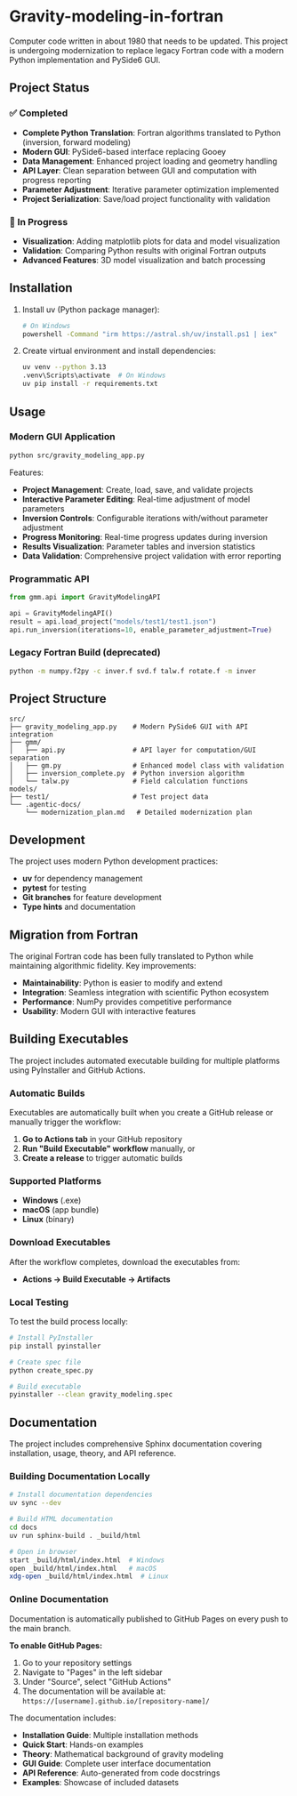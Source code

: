# Gravity-modeling-in-fortran

Computer code written in about 1980 that needs to be updated. This project is undergoing modernization to replace legacy Fortran code with a modern Python implementation and PySide6 GUI.

## Project Status

### ✅ Completed
- **Complete Python Translation**: Fortran algorithms translated to Python (inversion, forward modeling)
- **Modern GUI**: PySide6-based interface replacing Gooey
- **Data Management**: Enhanced project loading and geometry handling
- **API Layer**: Clean separation between GUI and computation with progress reporting
- **Parameter Adjustment**: Iterative parameter optimization implemented
- **Project Serialization**: Save/load project functionality with validation

### 🚧 In Progress
- **Visualization**: Adding matplotlib plots for data and model visualization
- **Validation**: Comparing Python results with original Fortran outputs
- **Advanced Features**: 3D model visualization and batch processing

## Installation

1. Install uv (Python package manager):
   ```bash
   # On Windows
   powershell -Command "irm https://astral.sh/uv/install.ps1 | iex"
   ```

2. Create virtual environment and install dependencies:
   ```bash
   uv venv --python 3.13
   .venv\Scripts\activate  # On Windows
   uv pip install -r requirements.txt
   ```

## Usage

### Modern GUI Application
```bash
python src/gravity_modeling_app.py
```

Features:
- **Project Management**: Create, load, save, and validate projects
- **Interactive Parameter Editing**: Real-time adjustment of model parameters
- **Inversion Controls**: Configurable iterations with/without parameter adjustment
- **Progress Monitoring**: Real-time progress updates during inversion
- **Results Visualization**: Parameter tables and inversion statistics
- **Data Validation**: Comprehensive project validation with error reporting

### Programmatic API
```python
from gmm.api import GravityModelingAPI

api = GravityModelingAPI()
result = api.load_project("models/test1/test1.json")
api.run_inversion(iterations=10, enable_parameter_adjustment=True)
```

### Legacy Fortran Build (deprecated)
```bash
python -m numpy.f2py -c inver.f svd.f talw.f rotate.f -m inver
```

## Project Structure

```
src/
├── gravity_modeling_app.py    # Modern PySide6 GUI with API integration
├── gmm/
│   ├── api.py                 # API layer for computation/GUI separation
│   ├── gm.py                  # Enhanced model class with validation
│   ├── inversion_complete.py  # Python inversion algorithm
│   └── talw.py                # Field calculation functions
models/
├── test1/                     # Test project data
└── .agentic-docs/
    └── modernization_plan.md   # Detailed modernization plan
```

## Development

The project uses modern Python development practices:
- **uv** for dependency management
- **pytest** for testing
- **Git branches** for feature development
- **Type hints** and documentation

## Migration from Fortran

The original Fortran code has been fully translated to Python while maintaining algorithmic fidelity. Key improvements:

- **Maintainability**: Python is easier to modify and extend
- **Integration**: Seamless integration with scientific Python ecosystem
- **Performance**: NumPy provides competitive performance
- **Usability**: Modern GUI with interactive features

## Building Executables

The project includes automated executable building for multiple platforms using PyInstaller and GitHub Actions.

### Automatic Builds

Executables are automatically built when you create a GitHub release or manually trigger the workflow:

1. **Go to Actions tab** in your GitHub repository
2. **Run "Build Executable" workflow** manually, or
3. **Create a release** to trigger automatic builds

### Supported Platforms

- **Windows** (.exe)
- **macOS** (app bundle)
- **Linux** (binary)

### Download Executables

After the workflow completes, download the executables from:
- **Actions → Build Executable → Artifacts**

### Local Testing

To test the build process locally:

```bash
# Install PyInstaller
pip install pyinstaller

# Create spec file
python create_spec.py

# Build executable
pyinstaller --clean gravity_modeling.spec
```

## Documentation

The project includes comprehensive Sphinx documentation covering installation, usage, theory, and API reference.

### Building Documentation Locally

```bash
# Install documentation dependencies
uv sync --dev

# Build HTML documentation
cd docs
uv run sphinx-build . _build/html

# Open in browser
start _build/html/index.html  # Windows
open _build/html/index.html   # macOS
xdg-open _build/html/index.html  # Linux
```

### Online Documentation

Documentation is automatically published to GitHub Pages on every push to the main branch.

**To enable GitHub Pages:**
1. Go to your repository settings
2. Navigate to "Pages" in the left sidebar
3. Under "Source", select "GitHub Actions"
4. The documentation will be available at: `https://[username].github.io/[repository-name]/`

The documentation includes:
- **Installation Guide**: Multiple installation methods
- **Quick Start**: Hands-on examples
- **Theory**: Mathematical background of gravity modeling
- **GUI Guide**: Complete user interface documentation
- **API Reference**: Auto-generated from code docstrings
- **Examples**: Showcase of included datasets